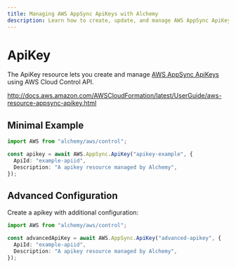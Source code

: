 ```yaml
---
title: Managing AWS AppSync ApiKeys with Alchemy
description: Learn how to create, update, and manage AWS AppSync ApiKeys using Alchemy Cloud Control.
---
```


# ApiKey

The ApiKey resource lets you create and manage [AWS AppSync ApiKeys](https://docs.aws.amazon.com/appsync/latest/userguide/) using AWS Cloud Control API.

http://docs.aws.amazon.com/AWSCloudFormation/latest/UserGuide/aws-resource-appsync-apikey.html

## Minimal Example

```ts
import AWS from "alchemy/aws/control";

const apikey = await AWS.AppSync.ApiKey("apikey-example", {
  ApiId: "example-apiid",
  Description: "A apikey resource managed by Alchemy",
});
```

## Advanced Configuration

Create a apikey with additional configuration:

```ts
import AWS from "alchemy/aws/control";

const advancedApiKey = await AWS.AppSync.ApiKey("advanced-apikey", {
  ApiId: "example-apiid",
  Description: "A apikey resource managed by Alchemy",
});
```

